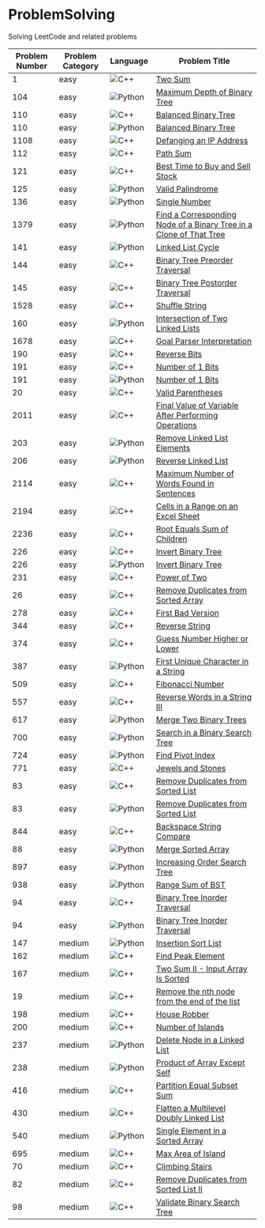 # ProblemSolving
Solving LeetCode and related problems

| Problem Number | Problem Category | Language | Problem Title |
|------------------|----------|----------------|---------------|
| 1 | easy | ![C++](https://img.shields.io/badge/c++-%2300599C.svg?style=for-the-badge&logo=c%2B%2B&logoColor=white) | [Two Sum](https://github.com/tmargary/ProblemSolving/blob/main/leetcode/easy/problem_1.cpp) |
| 104 | easy | ![Python](https://img.shields.io/badge/python-3670A0?style=for-the-badge&logo=python&logoColor=ffdd54) | [Maximum Depth of Binary Tree](https://github.com/tmargary/ProblemSolving/blob/main/leetcode/easy/problem_104.py) |
| 110 | easy | ![C++](https://img.shields.io/badge/c++-%2300599C.svg?style=for-the-badge&logo=c%2B%2B&logoColor=white) | [Balanced Binary Tree](https://github.com/tmargary/ProblemSolving/blob/main/leetcode/easy/problem_110.cpp) |
| 110 | easy | ![Python](https://img.shields.io/badge/python-3670A0?style=for-the-badge&logo=python&logoColor=ffdd54) | [Balanced Binary Tree](https://github.com/tmargary/ProblemSolving/blob/main/leetcode/easy/problem_110.py) |
| 1108 | easy | ![C++](https://img.shields.io/badge/c++-%2300599C.svg?style=for-the-badge&logo=c%2B%2B&logoColor=white) | [Defanging an IP Address](https://github.com/tmargary/ProblemSolving/blob/main/leetcode/easy/problem_1108.cpp) |
| 112 | easy | ![C++](https://img.shields.io/badge/c++-%2300599C.svg?style=for-the-badge&logo=c%2B%2B&logoColor=white) | [Path Sum](https://github.com/tmargary/ProblemSolving/blob/main/leetcode/easy/problem_112.cpp) |
| 121 | easy | ![C++](https://img.shields.io/badge/c++-%2300599C.svg?style=for-the-badge&logo=c%2B%2B&logoColor=white) | [Best Time to Buy and Sell Stock](https://github.com/tmargary/ProblemSolving/blob/main/leetcode/easy/problem_121.cpp) |
| 125 | easy | ![Python](https://img.shields.io/badge/python-3670A0?style=for-the-badge&logo=python&logoColor=ffdd54) | [Valid Palindrome](https://github.com/tmargary/ProblemSolving/blob/main/leetcode/easy/problem_125.py) |
| 136 | easy | ![Python](https://img.shields.io/badge/python-3670A0?style=for-the-badge&logo=python&logoColor=ffdd54) | [Single Number](https://github.com/tmargary/ProblemSolving/blob/main/leetcode/easy/problem_136.py) |
| 1379 | easy | ![Python](https://img.shields.io/badge/python-3670A0?style=for-the-badge&logo=python&logoColor=ffdd54) | [Find a Corresponding Node of a Binary Tree in a Clone of That Tree](https://github.com/tmargary/ProblemSolving/blob/main/leetcode/easy/problem_1379.py) |
| 141 | easy | ![Python](https://img.shields.io/badge/python-3670A0?style=for-the-badge&logo=python&logoColor=ffdd54) | [Linked List Cycle](https://github.com/tmargary/ProblemSolving/blob/main/leetcode/easy/problem_141.py) |
| 144 | easy | ![C++](https://img.shields.io/badge/c++-%2300599C.svg?style=for-the-badge&logo=c%2B%2B&logoColor=white) | [Binary Tree Preorder Traversal](https://github.com/tmargary/ProblemSolving/blob/main/leetcode/easy/problem_144.cpp) |
| 145 | easy | ![C++](https://img.shields.io/badge/c++-%2300599C.svg?style=for-the-badge&logo=c%2B%2B&logoColor=white) | [Binary Tree Postorder Traversal](https://github.com/tmargary/ProblemSolving/blob/main/leetcode/easy/problem_145.cpp) |
| 1528 | easy | ![C++](https://img.shields.io/badge/c++-%2300599C.svg?style=for-the-badge&logo=c%2B%2B&logoColor=white) | [Shuffle String](https://github.com/tmargary/ProblemSolving/blob/main/leetcode/easy/problem_1528.cpp) |
| 160 | easy | ![Python](https://img.shields.io/badge/python-3670A0?style=for-the-badge&logo=python&logoColor=ffdd54) | [Intersection of Two Linked Lists](https://github.com/tmargary/ProblemSolving/blob/main/leetcode/easy/problem_160.py) |
| 1678 | easy | ![C++](https://img.shields.io/badge/c++-%2300599C.svg?style=for-the-badge&logo=c%2B%2B&logoColor=white) | [Goal Parser Interpretation](https://github.com/tmargary/ProblemSolving/blob/main/leetcode/easy/problem_1678.cpp) |
| 190 | easy | ![C++](https://img.shields.io/badge/c++-%2300599C.svg?style=for-the-badge&logo=c%2B%2B&logoColor=white) | [Reverse Bits](https://github.com/tmargary/ProblemSolving/blob/main/leetcode/easy/problem_190.cpp) |
| 191 | easy | ![C++](https://img.shields.io/badge/c++-%2300599C.svg?style=for-the-badge&logo=c%2B%2B&logoColor=white) | [Number of 1 Bits](https://github.com/tmargary/ProblemSolving/blob/main/leetcode/easy/problem_191.cpp) |
| 191 | easy | ![Python](https://img.shields.io/badge/python-3670A0?style=for-the-badge&logo=python&logoColor=ffdd54) | [Number of 1 Bits](https://github.com/tmargary/ProblemSolving/blob/main/leetcode/easy/problem_191.py) |
| 20 | easy | ![C++](https://img.shields.io/badge/c++-%2300599C.svg?style=for-the-badge&logo=c%2B%2B&logoColor=white) | [Valid Parentheses](https://github.com/tmargary/ProblemSolving/blob/main/leetcode/easy/problem_20.cpp) |
| 2011 | easy | ![C++](https://img.shields.io/badge/c++-%2300599C.svg?style=for-the-badge&logo=c%2B%2B&logoColor=white) | [Final Value of Variable After Performing Operations](https://github.com/tmargary/ProblemSolving/blob/main/leetcode/easy/problem_2011.cpp) |
| 203 | easy | ![Python](https://img.shields.io/badge/python-3670A0?style=for-the-badge&logo=python&logoColor=ffdd54) | [Remove Linked List Elements](https://github.com/tmargary/ProblemSolving/blob/main/leetcode/easy/problem_203.py) |
| 206 | easy | ![Python](https://img.shields.io/badge/python-3670A0?style=for-the-badge&logo=python&logoColor=ffdd54) | [Reverse Linked List](https://github.com/tmargary/ProblemSolving/blob/main/leetcode/easy/problem_206.py) |
| 2114 | easy | ![C++](https://img.shields.io/badge/c++-%2300599C.svg?style=for-the-badge&logo=c%2B%2B&logoColor=white) | [Maximum Number of Words Found in Sentences](https://github.com/tmargary/ProblemSolving/blob/main/leetcode/easy/problem_2114.cpp) |
| 2194 | easy | ![C++](https://img.shields.io/badge/c++-%2300599C.svg?style=for-the-badge&logo=c%2B%2B&logoColor=white) | [Cells in a Range on an Excel Sheet](https://github.com/tmargary/ProblemSolving/blob/main/leetcode/easy/problem_2194.cpp) |
| 2236 | easy | ![C++](https://img.shields.io/badge/c++-%2300599C.svg?style=for-the-badge&logo=c%2B%2B&logoColor=white) | [Root Equals Sum of Children](https://github.com/tmargary/ProblemSolving/blob/main/leetcode/easy/problem_2236.cpp) |
| 226 | easy | ![C++](https://img.shields.io/badge/c++-%2300599C.svg?style=for-the-badge&logo=c%2B%2B&logoColor=white) | [Invert Binary Tree](https://github.com/tmargary/ProblemSolving/blob/main/leetcode/easy/problem_226.cpp) |
| 226 | easy | ![Python](https://img.shields.io/badge/python-3670A0?style=for-the-badge&logo=python&logoColor=ffdd54) | [Invert Binary Tree](https://github.com/tmargary/ProblemSolving/blob/main/leetcode/easy/problem_226.py) |
| 231 | easy | ![C++](https://img.shields.io/badge/c++-%2300599C.svg?style=for-the-badge&logo=c%2B%2B&logoColor=white) | [Power of Two](https://github.com/tmargary/ProblemSolving/blob/main/leetcode/easy/problem_231.cpp) |
| 26 | easy | ![C++](https://img.shields.io/badge/c++-%2300599C.svg?style=for-the-badge&logo=c%2B%2B&logoColor=white) | [Remove Duplicates from Sorted Array](https://github.com/tmargary/ProblemSolving/blob/main/leetcode/easy/problem_26.cpp) |
| 278 | easy | ![C++](https://img.shields.io/badge/c++-%2300599C.svg?style=for-the-badge&logo=c%2B%2B&logoColor=white) | [First Bad Version](https://github.com/tmargary/ProblemSolving/blob/main/leetcode/easy/problem_278.cpp) |
| 344 | easy | ![C++](https://img.shields.io/badge/c++-%2300599C.svg?style=for-the-badge&logo=c%2B%2B&logoColor=white) | [Reverse String](https://github.com/tmargary/ProblemSolving/blob/main/leetcode/easy/problem_344.cpp) |
| 374 | easy | ![C++](https://img.shields.io/badge/c++-%2300599C.svg?style=for-the-badge&logo=c%2B%2B&logoColor=white) | [Guess Number Higher or Lower](https://github.com/tmargary/ProblemSolving/blob/main/leetcode/easy/problem_374.cpp) |
| 387 | easy | ![Python](https://img.shields.io/badge/python-3670A0?style=for-the-badge&logo=python&logoColor=ffdd54) | [First Unique Character in a String](https://github.com/tmargary/ProblemSolving/blob/main/leetcode/easy/problem_387.py) |
| 509 | easy | ![C++](https://img.shields.io/badge/c++-%2300599C.svg?style=for-the-badge&logo=c%2B%2B&logoColor=white) | [Fibonacci Number](https://github.com/tmargary/ProblemSolving/blob/main/leetcode/easy/problem_509.cpp) |
| 557 | easy | ![C++](https://img.shields.io/badge/c++-%2300599C.svg?style=for-the-badge&logo=c%2B%2B&logoColor=white) | [Reverse Words in a String III](https://github.com/tmargary/ProblemSolving/blob/main/leetcode/easy/problem_557.cpp) |
| 617 | easy | ![Python](https://img.shields.io/badge/python-3670A0?style=for-the-badge&logo=python&logoColor=ffdd54) | [Merge Two Binary Trees](https://github.com/tmargary/ProblemSolving/blob/main/leetcode/easy/problem_617.py) |
| 700 | easy | ![Python](https://img.shields.io/badge/python-3670A0?style=for-the-badge&logo=python&logoColor=ffdd54) | [Search in a Binary Search Tree](https://github.com/tmargary/ProblemSolving/blob/main/leetcode/easy/problem_700.py) |
| 724 | easy | ![Python](https://img.shields.io/badge/python-3670A0?style=for-the-badge&logo=python&logoColor=ffdd54) | [Find Pivot Index](https://github.com/tmargary/ProblemSolving/blob/main/leetcode/easy/problem_724.py) |
| 771 | easy | ![C++](https://img.shields.io/badge/c++-%2300599C.svg?style=for-the-badge&logo=c%2B%2B&logoColor=white) | [Jewels and Stones](https://github.com/tmargary/ProblemSolving/blob/main/leetcode/easy/problem_771.cpp) |
| 83 | easy | ![C++](https://img.shields.io/badge/c++-%2300599C.svg?style=for-the-badge&logo=c%2B%2B&logoColor=white) | [Remove Duplicates from Sorted List](https://github.com/tmargary/ProblemSolving/blob/main/leetcode/easy/problem_83.cpp) |
| 83 | easy | ![Python](https://img.shields.io/badge/python-3670A0?style=for-the-badge&logo=python&logoColor=ffdd54) | [Remove Duplicates from Sorted List](https://github.com/tmargary/ProblemSolving/blob/main/leetcode/easy/problem_83.py) |
| 844 | easy | ![C++](https://img.shields.io/badge/c++-%2300599C.svg?style=for-the-badge&logo=c%2B%2B&logoColor=white) | [Backspace String Compare](https://github.com/tmargary/ProblemSolving/blob/main/leetcode/easy/problem_844.cpp) |
| 88 | easy | ![Python](https://img.shields.io/badge/python-3670A0?style=for-the-badge&logo=python&logoColor=ffdd54) | [Merge Sorted Array](https://github.com/tmargary/ProblemSolving/blob/main/leetcode/easy/problem_88.py) |
| 897 | easy | ![Python](https://img.shields.io/badge/python-3670A0?style=for-the-badge&logo=python&logoColor=ffdd54) | [Increasing Order Search Tree](https://github.com/tmargary/ProblemSolving/blob/main/leetcode/easy/problem_897.py) |
| 938 | easy | ![Python](https://img.shields.io/badge/python-3670A0?style=for-the-badge&logo=python&logoColor=ffdd54) | [Range Sum of BST](https://github.com/tmargary/ProblemSolving/blob/main/leetcode/easy/problem_938.py) |
| 94 | easy | ![C++](https://img.shields.io/badge/c++-%2300599C.svg?style=for-the-badge&logo=c%2B%2B&logoColor=white) | [Binary Tree Inorder Traversal](https://github.com/tmargary/ProblemSolving/blob/main/leetcode/easy/problem_94.cpp) |
| 94 | easy | ![Python](https://img.shields.io/badge/python-3670A0?style=for-the-badge&logo=python&logoColor=ffdd54) | [Binary Tree Inorder Traversal](https://github.com/tmargary/ProblemSolving/blob/main/leetcode/easy/problem_94.py) |
| 147 | medium | ![Python](https://img.shields.io/badge/python-3670A0?style=for-the-badge&logo=python&logoColor=ffdd54) | [Insertion Sort List](https://github.com/tmargary/ProblemSolving/blob/main/leetcode/medium/problem_147.py) |
| 162 | medium | ![C++](https://img.shields.io/badge/c++-%2300599C.svg?style=for-the-badge&logo=c%2B%2B&logoColor=white) | [Find Peak Element](https://github.com/tmargary/ProblemSolving/blob/main/leetcode/medium/problem_162.cpp) |
| 167 | medium | ![C++](https://img.shields.io/badge/c++-%2300599C.svg?style=for-the-badge&logo=c%2B%2B&logoColor=white) | [Two Sum II - Input Array Is Sorted](https://github.com/tmargary/ProblemSolving/blob/main/leetcode/medium/problem_167.cpp) |
| 19 | medium | ![C++](https://img.shields.io/badge/c++-%2300599C.svg?style=for-the-badge&logo=c%2B%2B&logoColor=white) | [Remove the nth node from the end of the list](https://github.com/tmargary/ProblemSolving/blob/main/leetcode/medium/problem_19.cpp) |
| 198 | medium | ![C++](https://img.shields.io/badge/c++-%2300599C.svg?style=for-the-badge&logo=c%2B%2B&logoColor=white) | [House Robber](https://github.com/tmargary/ProblemSolving/blob/main/leetcode/medium/problem_198.cpp) |
| 200 | medium | ![C++](https://img.shields.io/badge/c++-%2300599C.svg?style=for-the-badge&logo=c%2B%2B&logoColor=white) | [Number of Islands](https://github.com/tmargary/ProblemSolving/blob/main/leetcode/medium/problem_200.cpp) |
| 237 | medium | ![Python](https://img.shields.io/badge/python-3670A0?style=for-the-badge&logo=python&logoColor=ffdd54) | [Delete Node in a Linked List](https://github.com/tmargary/ProblemSolving/blob/main/leetcode/medium/problem_237.py) |
| 238 | medium | ![Python](https://img.shields.io/badge/python-3670A0?style=for-the-badge&logo=python&logoColor=ffdd54) | [Product of Array Except Self](https://github.com/tmargary/ProblemSolving/blob/main/leetcode/medium/problem_238.py) |
| 416 | medium | ![C++](https://img.shields.io/badge/c++-%2300599C.svg?style=for-the-badge&logo=c%2B%2B&logoColor=white) | [Partition Equal Subset Sum](https://github.com/tmargary/ProblemSolving/blob/main/leetcode/medium/problem_416.cpp) |
| 430 | medium | ![C++](https://img.shields.io/badge/c++-%2300599C.svg?style=for-the-badge&logo=c%2B%2B&logoColor=white) | [Flatten a Multilevel Doubly Linked List](https://github.com/tmargary/ProblemSolving/blob/main/leetcode/medium/problem_430.cpp) |
| 540 | medium | ![Python](https://img.shields.io/badge/python-3670A0?style=for-the-badge&logo=python&logoColor=ffdd54) | [Single Element in a Sorted Array](https://github.com/tmargary/ProblemSolving/blob/main/leetcode/medium/problem_540.py) |
| 695 | medium | ![C++](https://img.shields.io/badge/c++-%2300599C.svg?style=for-the-badge&logo=c%2B%2B&logoColor=white) | [Max Area of Island](https://github.com/tmargary/ProblemSolving/blob/main/leetcode/medium/problem_695.cpp) |
| 70 | medium | ![C++](https://img.shields.io/badge/c++-%2300599C.svg?style=for-the-badge&logo=c%2B%2B&logoColor=white) | [Climbing Stairs](https://github.com/tmargary/ProblemSolving/blob/main/leetcode/medium/problem_70.cpp) |
| 82 | medium | ![C++](https://img.shields.io/badge/c++-%2300599C.svg?style=for-the-badge&logo=c%2B%2B&logoColor=white) | [Remove Duplicates from Sorted List II](https://github.com/tmargary/ProblemSolving/blob/main/leetcode/medium/problem_82.cpp) |
| 98 | medium | ![C++](https://img.shields.io/badge/c++-%2300599C.svg?style=for-the-badge&logo=c%2B%2B&logoColor=white) | [Validate Binary Search Tree](https://github.com/tmargary/ProblemSolving/blob/main/leetcode/medium/problem_98.cpp) |
